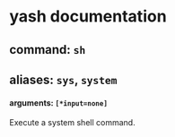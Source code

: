 
# yash documentation
## command: `sh`
## aliases: `sys`, `system`
#### arguments: `[*input=none]`

Execute a system shell command.

